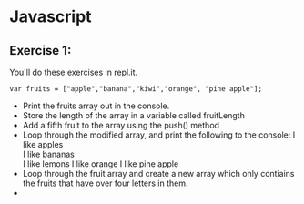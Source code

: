 # Javascript

## Exercise 1:

You'll do these exercises in repl.it. 

	var fruits = ["apple","banana","kiwi","orange", "pine apple"];

* Print the fruits array out in the console.
* Store the length of the array in a variable called fruitLength
* Add a fifth fruit to the array using the push() method
* Loop through the modified array, and print the following to the console:
	I like apples  
	I like bananas  
	I like lemons
	I like orange
	I like pine apple  
* Loop through the fruit array and create a new array which only contiains the fruits that have over four letters in them.
* 






